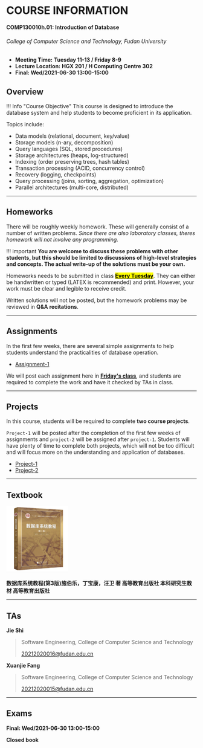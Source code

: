 # COURSE INFORMATION

**COMP130010h.01: Introduction of Database**

###### College of Computer Science and Technology, Fudan University

- **Meeting Time:** **Tuesday 11-13 / Friday 8-9**
- **Lecture Location:** **HGX 201 / H Computing Centre 302**
- **Final: Wed/2021-06-30 13:00-15:00**



## Overview
!!! Info  "Course Objective"
    This course is designed to introduce the database system and help students to become proficient in its application.



Topics include:

* Data models (relational, document, key/value)
* Storage models (n-ary, decomposition)
* Query languages (SQL, stored procedures)
* Storage architectures (heaps, log-structured)
* Indexing (order preserving trees, hash tables)
* Transaction processing (ACID, concurrency control)
* Recovery (logging, checkpoints)
* Query processing (joins, sorting, aggregation, optimization)
* Parallel architectures (multi-core, distributed)

---



## Homeworks

There will be roughly weekly homework. These will generally consist of a number of written problems. *Since there are also laboratory classes, theres homework will not involve any programming.*



!!! important
    **You are welcome to discuss these problems with other students, but this should be limited to discussions of high-level strategies and concepts. The actual write-up of the solutions must be your own.**

Homeworks needs to be submitted in class **<mark><u>Every Tuesday</u></mark>**. They can either be handwritten or  typed (LATEX is recommended) and print. However, your work must be clear and legible to receive credit.

Written solutions will not be posted, but the homework problems may be reviewed in **Q&A recitations**.



---



## Assignments

In the first few weeks, there are several simple assignments to help students understand the practicalities of database operation.

* [Assignment-1](Assignment/assignment1.md)

We will post each assignment here in **<u>Friday's class</u>**, and students are required to complete the work and have it checked by TAs in class.



----



## Projects

In this course, students will be required to complete **two course projects**.

`Project-1` will be posted after the completion of the first few weeks of assignments and `project-2` will be assigned after `project-1`. Students will have plenty of time to complete both projects, which will not be too difficult and will focus more on the understanding and application of databases.

* [Project-1](Project/project-1.md)
* [Project-2](Project/project-2.md)

----



## Textbook

<img src="assets/textbook.png" alt="d" style="zoom:25%;" />

**数据库系统教程(第3版)施伯乐，丁宝康，汪卫 著 高等教育出版社 本科研究生教材 高等教育出版社**

----



## TAs

**Jie Shi**

> Software Engineering, College of Computer Science and Technology
>
> 20212020016@fudan.edu.cn

**Xuanjie Fang**

> Software Engineering, College of Computer Science and Technology
>
> 20212020015@fudan.edu.cn



-----



## Exams

**Final: Wed/2021-06-30 13:00-15:00**

**Closed book**

